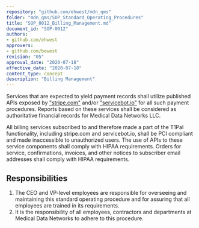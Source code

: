 ```yaml
---
repository: "github.com/ehwest/mdn_qms"
folder: "mdn_qms/SOP_Standard_Operating_Procedures"
title: "SOP_0012_Billing_Management.md"
document_id: "SOP-0012"
authors:
- github.com/ehwest
approvers:
- github.com/bewest
revision: "05"
approval_date: "2020-07-18"
effective_date: "2020-07-18"
content_type: concept
description: "Billing Management"
---
```


Services that are expected to yield payment records shall utilize published APIs exposed by ["stripe.com"](https://stripe.com)  and/or ["servicebot.io"](https://servicebot.io) for all such payment procedures.
Reports based on these services shall be considered as authoritative financial records for Medical Data Networks LLC.

All billing services subscribed to and therefore made a part of the T1Pal functionality, including stripe.com and servicebot.io, shall be PCI compliant and made
inaccessible to unauthorized users. The use of APIs to these service components shall comply with HIPAA requirements.
Orders for service, confirmations, invoices, and other notices to subscriber email addresses shall comply with HIPAA requirements.


## Responsibilities

1. The CEO and VP-level employees are responsible for overseeing and maintaining this standard operating procedure and for assuring that all employees are trained in its requirements.
2. It is the responsibility of all employees, contractors and departments at Medical Data Networks to adhere to this procedure.

